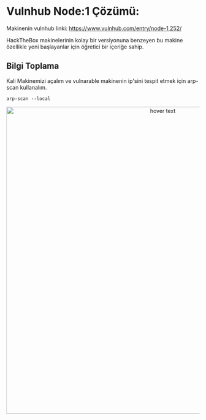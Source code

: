 
# Vulnhub Node:1 Çözümü:

Makinenin vulnhub linki: https://www.vulnhub.com/entry/node-1,252/

HackTheBox makinelerinin kolay bir versiyonuna benzeyen bu makine özellikle yeni başlayanlar için öğretici bir içeriğe sahip.


## Bilgi Toplama

Kali Makinemizi açalım ve vulnarable makinenin ip'sini tespit etmek için arp-scan kullanalım.

```
arp-scan --local
```

<p align="center">
  <img src="https://github.com/tolgayan/Vulnhub_Node-1_cozum_Walkthrough/blob/master/node.js/1.PNG" width="800" title="hover text">  
</p>
